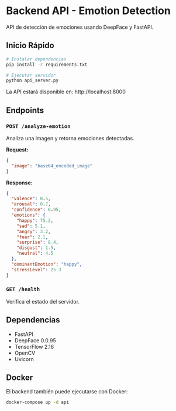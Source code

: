 # Backend API - Emotion Detection

API de detección de emociones usando DeepFace y FastAPI.

## Inicio Rápido

```bash
# Instalar dependencias
pip install -r requirements.txt

# Ejecutar servidor
python api_server.py
```

La API estará disponible en: http://localhost:8000

## Endpoints

### `POST /analyze-emotion`

Analiza una imagen y retorna emociones detectadas.

**Request:**
```json
{
  "image": "base64_encoded_image"
}
```

**Response:**
```json
{
  "valence": 0.5,
  "arousal": 0.7,
  "confidence": 0.95,
  "emotions": {
    "happy": 75.2,
    "sad": 5.1,
    "angry": 3.2,
    "fear": 2.1,
    "surprise": 8.4,
    "disgust": 1.5,
    "neutral": 4.5
  },
  "dominantEmotion": "happy",
  "stressLevel": 25.3
}
```

### `GET /health`

Verifica el estado del servidor.

## Dependencias

- FastAPI
- DeepFace 0.0.95
- TensorFlow 2.16
- OpenCV
- Uvicorn

## Docker

El backend también puede ejecutarse con Docker:

```bash
docker-compose up -d api
```
